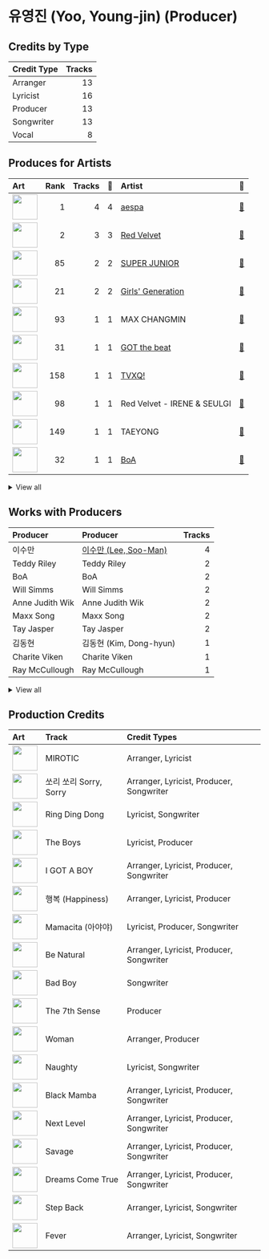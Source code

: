 # 유영진 (Yoo, Young-jin) (Producer)

## Credits by Type

| Credit Type | Tracks |
|:---|---:|
| Arranger | 13 |
| Lyricist | 16 |
| Producer | 13 |
| Songwriter | 13 |
| Vocal | 8 |

## Produces for Artists

| Art | Rank | Tracks | 💚 | Artist | 🔗 |
|:---|---:|---:|---:|:---|:---|
| <img src="https://i.scdn.co/image/ab6761610000e5ebf7a1090ad3a35a34fc0ecb57" alt="" width="50" /> | 1 | 4 | 4 | [aespa](../../artists/aespa/overview.md) | [🔗](https://open.spotify.com/artist/6YVMFz59CuY7ngCxTxjpxE) |
| <img src="https://i.scdn.co/image/ab6761610000e5eb02a562ea6b1dc718394010ac" alt="" width="50" /> | 2 | 3 | 3 | [Red Velvet](../../artists/red_velvet/overview.md) | [🔗](https://open.spotify.com/artist/1z4g3DjTBBZKhvAroFlhOM) |
| <img src="https://i.scdn.co/image/ab6761610000e5eb723b8c26c6f79257c4f832e3" alt="" width="50" /> | 85 | 2 | 2 | [SUPER JUNIOR](../../artists/super_junior/overview.md) | [🔗](https://open.spotify.com/artist/6gzXCdfYfFe5XKhPKkYqxV) |
| <img src="https://i.scdn.co/image/ab6761610000e5eb385df356841aaec34a0914aa" alt="" width="50" /> | 21 | 2 | 2 | [Girls' Generation](../../artists/girls__generation/overview.md) | [🔗](https://open.spotify.com/artist/0Sadg1vgvaPqGTOjxu0N6c) |
| <img src="https://i.scdn.co/image/ab6761610000e5eb65f946e1c1bdc8bc9b75b049" alt="" width="50" /> | 93 | 1 | 1 | MAX CHANGMIN | [🔗](https://open.spotify.com/artist/7FiAkNWMb6ZBYI8tbQLuIS) |
| <img src="https://i.scdn.co/image/ab6761610000e5eb03fd839c09fe375026192645" alt="" width="50" /> | 31 | 1 | 1 | [GOT the beat](../../artists/got_the_beat/overview.md) | [🔗](https://open.spotify.com/artist/6uNxlIP5lzPFf0BHuELOuX) |
| <img src="https://i.scdn.co/image/ab6761610000e5eb2be82149be3774fa0729a543" alt="" width="50" /> | 158 | 1 | 1 | [TVXQ!](../../artists/tvxq!/overview.md) | [🔗](https://open.spotify.com/artist/6nVMMEywS5Y4tsHPKx1nIo) |
| <img src="https://i.scdn.co/image/ab6761610000e5eb7b13da5a8a3dd6e0d53ff764" alt="" width="50" /> | 98 | 1 | 1 | Red Velvet - IRENE & SEULGI | [🔗](https://open.spotify.com/artist/6bwp9ObI8FWvMPCIWVBmhl) |
| <img src="https://i.scdn.co/image/ab6761610000e5eb46c7620b97e6eb932d79d97a" alt="" width="50" /> | 149 | 1 | 1 | TAEYONG | [🔗](https://open.spotify.com/artist/6SKusTjOAPsTZ6kareKQdm) |
| <img src="https://i.scdn.co/image/ab6761610000e5eb1925e6520e474e569c971b36" alt="" width="50" /> | 32 | 1 | 1 | [BoA](../../artists/boa/overview.md) | [🔗](https://open.spotify.com/artist/4muJrGMndyYWqZtfk8OWy4) |


<details>
<summary>View all</summary>

| Art | Rank | Tracks | 💚 | Artist | 🔗 |
|:---|---:|---:|---:|:---|:---|
| <img src="https://i.scdn.co/image/ab6761610000e5ebb08ff289b18eb08abc6864c9" alt="" width="50" /> | 364 | 1 | 1 | NCT | [🔗](https://open.spotify.com/artist/48eO052eSDcn8aTxiv6QaG) |
| <img src="https://i.scdn.co/image/ab6761610000e5eb38c136f067600bd431dd9b93" alt="" width="50" /> | 252 | 1 | 1 | [NCT U](../../artists/nct_u/overview.md) | [🔗](https://open.spotify.com/artist/3paGCCtX1Xr4Gx53mSeZuQ) |
| <img src="https://i.scdn.co/image/ab6761610000e5ebe0001b1abdae41d669a446b7" alt="" width="50" /> | 100 | 1 | 1 | [SHINee](../../artists/shinee/overview.md) | [🔗](https://open.spotify.com/artist/2hRQKC0gqlZGPrmUKbcchR) |

</details>


## Works with Producers

| Producer | Producer | Tracks |
|:---|:---|---:|
| 이수만 | [이수만 (Lee, Soo-Man)](../이수만_(lee,_soo-man)/overview.md) | 4 |
| Teddy Riley | Teddy Riley | 2 |
| BoA | BoA | 2 |
| Will Simms | Will Simms | 2 |
| Anne Judith Wik | Anne Judith Wik | 2 |
| Maxx Song | Maxx Song | 2 |
| Tay Jasper | Tay Jasper | 2 |
| 김동현 | 김동현 (Kim, Dong-hyun) | 1 |
| Charite Viken | Charite Viken | 1 |
| Ray McCullough | Ray McCullough | 1 |


<details>
<summary>View all</summary>

| Producer | Producer | Tracks |
|:---|:---|---:|
| 정은경 | [정은경 (Jung, Eun-Kyung)](../정은경_(jung,_eun-kyung)/overview.md) | 1 |
| 구종필 | [구종필 (Koo, Jong-Pil)](../구종필_(koo,_jong-pil)/overview.md) | 1 |
| Omega | Omega | 1 |
| 1월 8일 | 1월 8일 (1월 8일) | 1 |
| Kirsten Collins | Kirsten Collins | 1 |
| J.SOL | J.SOL | 1 |
| 바다 | 바다 (Bada) | 1 |
| BXN | BXN | 1 |
| Ivy Adara | Ivy Adara | 1 |
| Thomas Troelsen | Thomas Troelsen | 1 |
| Jordan Reyes | Jordan Reyes | 1 |
| Chad Hugo | Chad Hugo | 1 |
| DOM | DOM | 1 |
| Jeremy Reeves | Jeremy Reeves | 1 |
| Gabriela Geneva | Gabriela Geneva | 1 |
| 조진주 | 조진주 (Jo, Jinju) | 1 |
| Tayla Parx | Tayla Parx | 1 |
| Mike Jay | Mike Jay | 1 |
| Ray Romulus | Ray Romulus | 1 |
| Shaun Kim | Shaun Kim | 1 |
| Sophie Curtis | Sophie Curtis | 1 |
| Hautboi Rich | Hautboi Rich | 1 |
| Sarah Lundbäck-Bell | Sarah Lundbäck-Bell (Lundbäck-Bell, Sarah) | 1 |
| 정의석 | [정의석 (Jung, Euisuk)](../정의석_(jung,_euisuk)/overview.md) | 1 |
| Jia Lih | Jia Lih | 1 |
| Dem Jointz | Dem Jointz | 1 |
| Ryan S. Jhun | [Ryan S. Jhun](../ryan_s__jhun/overview.md) | 1 |
| Sara Forsberg | Sara Forsberg | 1 |
| Ludvig Carl Evers | Ludvig Carl Evers | 1 |
| Mikkel Remee Sigvardt | Mikkel Remee Sigvardt | 1 |
| Marlin "Hookman" Bonds | Marlin "Hookman" Bonds | 1 |
| Lucas | Lucas | 1 |
| HYUGGIE | HYUGGIE | 1 |
| Jonathan Yip | Jonathan Yip | 1 |
| Jon Hume | Jon Hume | 1 |
| Phil Tan | [Phil Tan](../phil_tan/overview.md) | 1 |
| 이현승 | 이현승 (Lee, Hyun-Seung) | 1 |
| MARK | MARK | 1 |
| MZMC | MZMC | 1 |
| Dom | Dom | 1 |
| Shaun Lopez | Shaun Lopez | 1 |
| Adam McInnis | Adam McInnis | 1 |
| Mario Marchetti | Mario Marchetti | 1 |
| Scott Chesak | Scott Chesak | 1 |
| Hee Yeun Moon | Hee Yeun Moon | 1 |
| Louise Frick Sveen | Louise Frick Sveen | 1 |
| TAEYONG | TAEYONG | 1 |
| Richard Garcia | Richard Garcia | 1 |
| 이지홍 | 이지홍 (Lee, Ji-hong) | 1 |
| JQ | JQ | 1 |
| Jonatan Gusmark | Jonatan Gusmark | 1 |
| Whitney Phillips | Whitney Phillips | 1 |
| Chris Holsten | Chris Holsten | 1 |
| BUMZU | BUMZU | 1 |
| Ella Isaacson | Ella Isaacson | 1 |
| 김태성 | 김태성 (Kim, Tae Sung) | 1 |
| Timothy "Bos" Bullock | Timothy "Bos" Bullock | 1 |
| Adrian McKinnon | Adrian McKinnon | 1 |
| Leven Kali | Leven Kali | 1 |
| Risto Asikainen | Risto Asikainen | 1 |

</details>


## Production Credits

| Art | Track | Credit Types |
|:---|:---|:---|
| <img src="https://i.scdn.co/image/ab67616d0000b27325ca38eeeb374883d7652ff0" alt="" width="50" /> | MIROTIC | Arranger, Lyricist |
| <img src="https://i.scdn.co/image/ab67616d0000b273fb6e8a26c2c4d9a23f888a94" alt="" width="50" /> | 쏘리 쏘리 Sorry, Sorry | Arranger, Lyricist, Producer, Songwriter |
| <img src="https://i.scdn.co/image/ab67616d0000b273a7fcbfdd783b559de31d181b" alt="" width="50" /> | Ring Ding Dong | Lyricist, Songwriter |
| <img src="https://i.scdn.co/image/ab67616d0000b27361d7b9988c77826dfb1db1b3" alt="" width="50" /> | The Boys | Lyricist, Producer |
| <img src="https://i.scdn.co/image/ab67616d0000b273fd1f3849aaaf15112389a725" alt="" width="50" /> | I GOT A BOY | Arranger, Lyricist, Producer, Songwriter |
| <img src="https://i.scdn.co/image/ab67616d0000b273ccd9a8fe25e9ae6039ac6ce6" alt="" width="50" /> | 행복 (Happiness) | Arranger, Lyricist, Producer |
| <img src="https://i.scdn.co/image/ab67616d0000b273dbb82cf845a6d574224a0d33" alt="" width="50" /> | Mamacita (아야야) | Lyricist, Producer, Songwriter |
| <img src="https://i.scdn.co/image/ab67616d0000b27372ee4e2e933836a66e5869b6" alt="" width="50" /> | Be Natural | Arranger, Lyricist, Producer, Songwriter |
| <img src="https://i.scdn.co/image/ab67616d0000b273b64001fa6292caefc7605550" alt="" width="50" /> | Bad Boy | Songwriter |
| <img src="https://i.scdn.co/image/ab67616d0000b273b1d944dd406d5b0e461ad155" alt="" width="50" /> | The 7th Sense | Producer |
| <img src="https://i.scdn.co/image/ab67616d0000b2738d076165a515afd63688b968" alt="" width="50" /> | Woman | Arranger, Producer |
| <img src="https://i.scdn.co/image/ab67616d0000b2736c1bd86a3d68faf09607ffd3" alt="" width="50" /> | Naughty | Lyricist, Songwriter |
| <img src="https://i.scdn.co/image/ab67616d0000b2736f248f7695eb544a3a1955c5" alt="" width="50" /> | Black Mamba | Arranger, Lyricist, Producer, Songwriter |
| <img src="https://i.scdn.co/image/ab67616d0000b2737a393b04e8ced571618223e8" alt="" width="50" /> | Next Level | Arranger, Lyricist, Producer, Songwriter |
| <img src="https://i.scdn.co/image/ab67616d0000b273d8cc2281fcd4519ca020926b" alt="" width="50" /> | Savage | Arranger, Lyricist, Producer, Songwriter |
| <img src="https://i.scdn.co/image/ab67616d0000b2735b1ee39743c40b88a80b4ccf" alt="" width="50" /> | Dreams Come True | Arranger, Lyricist, Producer, Songwriter |
| <img src="https://i.scdn.co/image/ab67616d0000b273cc6f76f75551af499b5cd0cb" alt="" width="50" /> | Step Back | Arranger, Lyricist, Songwriter |
| <img src="https://i.scdn.co/image/ab67616d0000b2734a8e5eaab8b02db02e487c27" alt="" width="50" /> | Fever | Arranger, Lyricist, Songwriter |